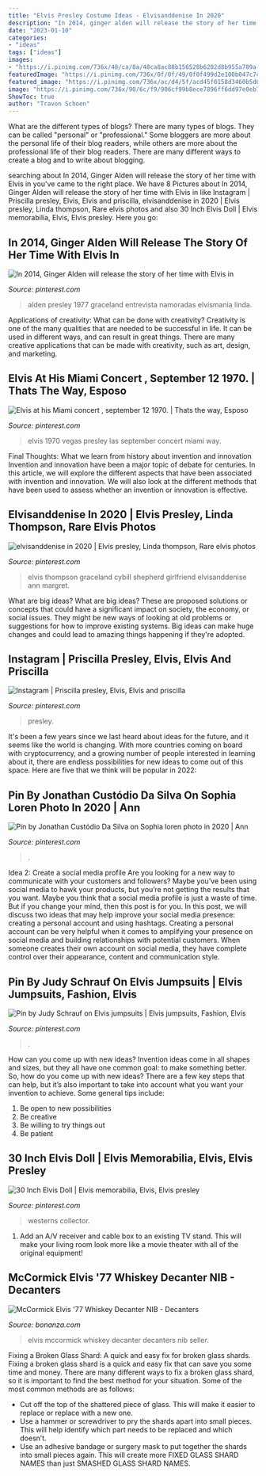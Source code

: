 ```yaml
---
title: "Elvis Presley Costume Ideas - Elvisanddenise In 2020"
description: "In 2014, ginger alden will release the story of her time with elvis in"
date: "2023-01-10"
categories:
- "ideas"
tags: ["ideas"]
images:
- "https://i.pinimg.com/736x/48/ca/8a/48ca8ac88b156528b6202d8b955a789a--linda-thompson-graceland.jpg"
featuredImage: "https://i.pinimg.com/736x/0f/0f/49/0f0f499d2e100b047c7c82fe7097ab6c.jpg"
featured_image: "https://i.pinimg.com/736x/ac/d4/5f/acd45f0158d3460b5d6672582167f5b7.jpg"
image: "https://i.pinimg.com/736x/90/6c/f9/906cf99b8ece7896ff6dd97e0eb794ea.jpg"
ShowToc: true
author: "Travon Schoen"
---
```



What are the different types of blogs?
There are many types of blogs. They can be called "personal" or "professional." Some bloggers are more about the personal life of their blog readers, while others are more about the professional life of their blog readers. There are many different ways to create a blog and to write about blogging.

	

		
searching about In 2014, Ginger Alden will release the story of her time with Elvis in you've came to the right place. We have 8 Pictures about In 2014, Ginger Alden will release the story of her time with Elvis in like Instagram | Priscilla presley, Elvis, Elvis and priscilla, elvisanddenise in 2020 | Elvis presley, Linda thompson, Rare elvis photos and also 30 Inch Elvis Doll | Elvis memorabilia, Elvis, Elvis presley. Here you go:
		
    
## In 2014, Ginger Alden Will Release The Story Of Her Time With Elvis In

<img loading=lazy src="https://s-media-cache-ak0.pinimg.com/736x/df/9e/32/df9e32242e981908a0fdf01a4d2905fd.jpg" onerror="this.onerror=null;this.src='https://tse1.mm.bing.net/th?id=OIP.65q9wY2X4h_JvPOe1RfxPAHaE3&amp;pid=15.1';" alt="In 2014, Ginger Alden will release the story of her time with Elvis in">

_Source: pinterest.com_

>alden presley 1977 graceland entrevista namoradas elvismania linda. 

	

Applications of creativity: What can be done with creativity?
Creativity is one of the many qualities that are needed to be successful in life. It can be used in different ways, and can result in great things. There are many creative applications that can be made with creativity, such as art, design, and marketing.

    
## Elvis At His Miami Concert , September 12 1970. | Thats The Way, Esposo

<img loading=lazy src="https://i.pinimg.com/736x/95/e0/79/95e079ddef624b826f710a909f51d107--elvis-presley-las-vegas.jpg" onerror="this.onerror=null;this.src='https://tse4.mm.bing.net/th?id=OIP.i_I033q553NiT6DNd0-8kQHaLW&amp;pid=15.1';" alt="Elvis at his Miami concert , september 12 1970. | Thats the way, Esposo">

_Source: pinterest.com_

>elvis 1970 vegas presley las september concert miami way. 

	

Final Thoughts: What we learn from history about invention and innovation
Invention and innovation have been a major topic of debate for centuries. In this article, we will explore the different aspects that have been associated with invention and innovation. We will also look at the different methods that have been used to assess whether an invention or innovation is effective.

    
## Elvisanddenise In 2020 | Elvis Presley, Linda Thompson, Rare Elvis Photos

<img loading=lazy src="https://i.pinimg.com/736x/48/ca/8a/48ca8ac88b156528b6202d8b955a789a--linda-thompson-graceland.jpg" onerror="this.onerror=null;this.src='https://tse2.mm.bing.net/th?id=OIP.4mCRoxrw-os0xrKQn8UDAAAAAA&amp;pid=15.1';" alt="elvisanddenise in 2020 | Elvis presley, Linda thompson, Rare elvis photos">

_Source: pinterest.com_

>elvis thompson graceland cybill shepherd girlfriend elvisanddenise ann margret. 

	

What are big ideas?
What are big ideas? These are proposed solutions or concepts that could have a significant impact on society, the economy, or social issues. They might be new ways of looking at old problems or suggestions for how to improve existing systems. Big ideas can make huge changes and could lead to amazing things happening if they're adopted.

    
## Instagram | Priscilla Presley, Elvis, Elvis And Priscilla

<img loading=lazy src="https://i.pinimg.com/736x/90/6c/f9/906cf99b8ece7896ff6dd97e0eb794ea.jpg" onerror="this.onerror=null;this.src='https://tse4.mm.bing.net/th?id=OIP.aadWGrcjsdvf-RdcQ3iwbQHaJP&amp;pid=15.1';" alt="Instagram | Priscilla presley, Elvis, Elvis and priscilla">

_Source: pinterest.com_

>presley. 

	

It's been a few years since we last heard about ideas for the future, and it seems like the world is changing. With more countries coming on board with cryptocurrency, and a growing number of people interested in learning about it, there are endless possibilities for new ideas to come out of this space. Here are five that we think will be popular in 2022: 

    
## Pin By Jonathan Custódio Da Silva On Sophia Loren Photo In 2020 | Ann

<img loading=lazy src="https://i.pinimg.com/736x/ac/d4/5f/acd45f0158d3460b5d6672582167f5b7.jpg" onerror="this.onerror=null;this.src='https://tse2.mm.bing.net/th?id=OIP.yevRfngCCtpisiVXFpL4bAAAAA&amp;pid=15.1';" alt="Pin by Jonathan Custódio Da Silva on Sophia loren photo in 2020 | Ann">

_Source: pinterest.com_

>. 

	

Idea 2: Create a social media profile
Are you looking for a new way to communicate with your customers and followers? Maybe you’ve been using social media to hawk your products, but you’re not getting the results that you want. Maybe you think that a social media profile is just a waste of time. But if you change your mind, then this post is for you. In this post, we will discuss two ideas that may help improve your social media presence: creating a personal account and using hashtags.
Creating a personal account can be very helpful when it comes to amplifying your presence on social media and building relationships with potential customers. When someone creates their own account on social media, they have complete control over their appearance, content and communication style.

    
## Pin By Judy Schrauf On Elvis Jumpsuits | Elvis Jumpsuits, Fashion, Elvis

<img loading=lazy src="https://i.pinimg.com/736x/30/b8/25/30b825b2ba939ba5c78c7d8ab509e2d3.jpg" onerror="this.onerror=null;this.src='https://tse2.mm.bing.net/th?id=OIP.Ai780z3QbGZ5Gz4wRm4DTgHaLR&amp;pid=15.1';" alt="Pin by Judy Schrauf on Elvis jumpsuits | Elvis jumpsuits, Fashion, Elvis">

_Source: pinterest.com_

>. 

	

How can you come up with new ideas?
Invention ideas come in all shapes and sizes, but they all have one common goal: to make something better. So, how do you come up with new ideas? There are a few key steps that can help, but it’s also important to take into account what you want your invention to achieve. Some general tips include: 
1. Be open to new possibilities 
2. Be creative 
3. Be willing to try things out 
4. Be patient 

    
## 30 Inch Elvis Doll | Elvis Memorabilia, Elvis, Elvis Presley

<img loading=lazy src="https://i.pinimg.com/736x/0f/0f/49/0f0f499d2e100b047c7c82fe7097ab6c.jpg" onerror="this.onerror=null;this.src='https://tse3.mm.bing.net/th?id=OIP.tBjvu-mBhsSVM7NBfGIwNAAAAA&amp;pid=15.1';" alt="30 Inch Elvis Doll | Elvis memorabilia, Elvis, Elvis presley">

_Source: pinterest.com_

>westerns collector. 

	

1. Add an A/V receiver and cable box to an existing TV stand. This will make your living room look more like a movie theater with all of the original equipment!

    
## McCormick Elvis &#039;77 Whiskey Decanter NIB - Decanters

<img loading=lazy src="https://images.bonanzastatic.com/afu/images/0163/6899/Sincerely_Elvis__77_box.jpg" onerror="this.onerror=null;this.src='https://tse1.mm.bing.net/th?id=OIP.FwEkP4wkk8n6qfkYkORA1wHaLK&amp;pid=15.1';" alt="McCormick Elvis &#039;77 Whiskey Decanter NIB - Decanters">

_Source: bonanza.com_

>elvis mccormick whiskey decanter decanters nib seller. 

	

Fixing a Broken Glass Shard: A quick and easy fix for broken glass shards.
Fixing a broken glass shard is a quick and easy fix that can save you some time and money. There are many different ways to fix a broken glass shard, so it is important to find the best method for your situation. Some of the most common methods are as follows:
- Cut off the top of the shattered piece of glass. This will make it easier to replace or replace with a new one.
- Use a hammer or screwdriver to pry the shards apart into small pieces. This will help identify which part needs to be replaced and which doesn’t.
- Use an adhesive bandage or surgery mask to put together the shards into small pieces again. This will create more FIXED GLASS SHARD NAMES than just SMASHED GLASS SHARD NAMES.

